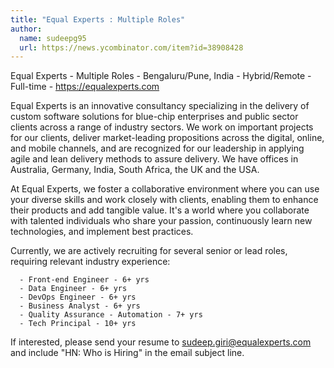 ```yaml
---
title: "Equal Experts : Multiple Roles"
author:
  name: sudeepg95
  url: https://news.ycombinator.com/item?id=38908428
---
```

Equal Experts - Multiple Roles - Bengaluru&#x2F;Pune, India - Hybrid&#x2F;Remote - Full-time - <a href="https:&#x2F;&#x2F;equalexperts.com" rel="nofollow">https:&#x2F;&#x2F;equalexperts.com</a>

Equal Experts is an innovative consultancy specializing in the delivery of custom software solutions for blue-chip enterprises and public sector clients across a range of industry sectors. We work on important projects for our clients, deliver market-leading propositions across the digital, online, and mobile channels, and are recognized for our leadership in applying agile and lean delivery methods to assure delivery. We have offices in Australia, Germany, India, South Africa, the UK and the USA.

At Equal Experts, we foster a collaborative environment where you can use your diverse skills and work closely with clients, enabling them to enhance their products and add tangible value. It&#x27;s a world where you collaborate with talented individuals who share your passion, continuously learn new technologies, and implement best practices.

Currently, we are actively recruiting for several senior or lead roles, requiring relevant industry experience:

<pre><code>  - Front-end Engineer - 6+ yrs
  - Data Engineer - 6+ yrs
  - DevOps Engineer - 6+ yrs
  - Business Analyst - 6+ yrs
  - Quality Assurance - Automation - 7+ yrs
  - Tech Principal - 10+ yrs
</code></pre>
If interested, please send your resume to sudeep.giri@equalexperts.com and include &quot;HN: Who is Hiring&quot; in the email subject line.
